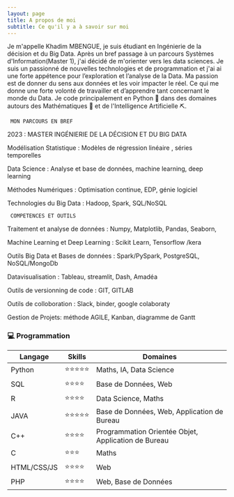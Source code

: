 ```yaml
---
layout: page
title: A propos de moi
subtitle: Ce qu'il y a à savoir sur moi
---
```


Je m'appelle Khadim MBENGUE, je suis étudiant en Ingénierie de la décision et du Big Data.
Après un bref passage à un parcours Systèmes d'Information(Master 1), j'ai décidé de m'orienter vers les data sciences.
Je suis un passionné de nouvelles technologies et de programmation et j'ai ai une forte appétence pour l’exploration et l’analyse de la Data.
Ma passion est de donner du sens aux données et les voir impacter le réel. 
Ce qui me donne une forte volonté de travailler et d’apprendre tant concernant le monde du Data. 
Je code principalement en Python 🐍 dans des domaines autours des Mathématiques 🧮 et de l'Intelligence Artificielle ⛏.

     MON PARCOURS EN BREF

2023 : MASTER INGÉNIERIE DE LA DÉCISION ET DU BIG DATA

Modélisation Statistique : Modèles de régression linéaire , séries temporelles

Data Science : Analyse et base de données, machine learning, deep learning 

Méthodes Numériques : Optimisation continue, EDP, génie logiciel 

Technologies du Big Data : Hadoop, Spark, SQL/NoSQL


     COMPETENCES ET OUTILS

Traitement et analyse de données : Numpy, Matplotlib, Pandas, Seaborn, 

Machine Learning et Deep Learning : Scikit Learn, Tensorflow /kera 

Outils Big Data et Bases de données : Spark/PySpark, PostgreSQL, NoSQL/MongoDb

Datavisualisation : Tableau, streamlit, Dash, Amadéa

Outils de versionning de code : GIT, GITLAB

Outils de colloboration : Slack, binder, google colaboraty

Gestion de Projets: méthode AGILE, Kanban, diagramme de Gantt

### 💻 Programmation

|Langage|Skills|Domaines|
|--------|------|-------|
|Python|⭐️⭐️⭐️⭐️⭐️️|Maths, IA, Data Science|
|SQL|⭐️⭐️⭐️⭐|Base de Données, Web|
|R|⭐️⭐️⭐⭐️|Data Science, Maths|
|JAVA|⭐️⭐️⭐️⭐️⭐️|Base de Données, Web, Application de Bureau|
|C++|⭐️⭐️⭐️⭐|Programmation Orientée Objet, Application de Bureau |
|C|⭐️⭐️⭐|Maths|
|HTML/CSS/JS|⭐️⭐️⭐⭐️|Web|
|PHP|⭐️⭐️⭐⭐️|Web, Base de Données|